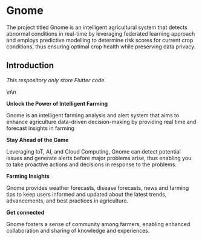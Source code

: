 # Gnome

The project titled Gnome is an intelligent agricultural system that detects abnormal conditions in real-time by leveraging federated learning approach and employs predictive modelling to determine risk scores for current crop conditions, thus ensuring optimal crop health while preserving data privacy.


## Introduction

*This respository only store Flutter code.*

\n\n

**Unlock the Power of Intelligent Farming**

Gnome is an intelligent farming analysis and alert system that aims to enhance agriculture data-driven decision-making by providing real time and forecast insights in farming


**Stay Ahead of the Game**

Leveraging IoT, AI, and Cloud Computing, Gnome can detect potential issues and generate alerts before major problems arise, thus enabling you to take proactive actions and decisions in response to the problems.


**Farming Insights**

Gnome provides weather forecasts, disease forecasts, news and farming tips to keep users informed and updated about the latest trends, advancements, and best practices in agriculture.


**Get connected**

Gnome fosters a sense of community among farmers, enabling enhanced collaboration and sharing of knowledge and experiences.


